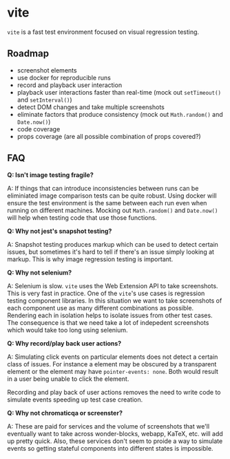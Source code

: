 # vite

`vite` is a fast test environment focused on visual regression testing.

## Roadmap

- screenshot elements
- use docker for reproducible runs
- record and playback user interaction
- playback user interactions faster than real-time (mock out `setTimeout()` and `setInterval()`)
- detect DOM changes and take multiple screenshots
- eliminate factors that produce consistency (mock out `Math.random()` and `Date.now()`)
- code coverage
- props coverage (are all possible combination of props covered?)

## FAQ

**Q: Isn't image testing fragile?**

A: If things that can introduce inconsistencies between runs can be eliminiated
image comparison tests can be quite robust.  Using docker will ensure the test 
environment is the same between each run even when running on different machines.
Mocking out `Math.random()` and `Date.now()` will help when testing code that use
those functions.

**Q: Why not jest's snapshot testing?**

A: Snapshot testing produces markup which can be used to detect certain
issues, but sometimes it's hard to tell if there's an issue simply looking
at markup.  This is why image regression testing is important.

**Q: Why not selenium?**

A: Selenium is slow.  `vite` uses the Web Extension API to take screenshots.
This is very fast in practice.  One of the `vite`'s use cases is regression
testing component libraries.  In this situation we want to take screenshots
of each component use as many different combinations as possible.  Rendering
each in isolation helps to isolate issues from other test cases.  The consequence
is that we need take a lot of indepedent screenshots which would take too 
long using selenium.

**Q: Why record/play back user actions?**

A: Simulating click events on particular elements does not detect a certain
class of issues.  For instance a element may be obscured by a transparent 
element or the element may have `pointer-events: none`.  Both would result 
in a user being unable to click the element.

Recording and play back of user actions removes the need to write code to
simulate events speeding up test case creation.

**Q: Why not chromaticqa or screenster?**

A: These are paid for services and the volume of screenshots that we'll
eventually want to take across wonder-blocks, webapp, KaTeX, etc. will
add up pretty quick.  Also, these services don't seem to proide a way to
simulate events so getting stateful components into different states is
impossible.
